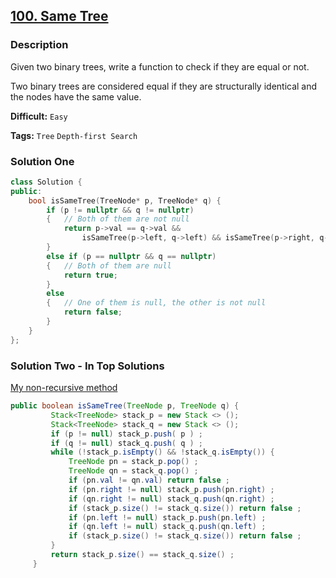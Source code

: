 ## [100. Same Tree](https://leetcode.com/problems/same-tree/#/description)

### Description

Given two binary trees, write a function to check if they are equal or not.

Two binary trees are considered equal if they are structurally identical and the nodes have the same value.

**Difficult:** `Easy`

**Tags:** `Tree` `Depth-first Search`

### Solution One

```c++
class Solution {
public:
    bool isSameTree(TreeNode* p, TreeNode* q) {
        if (p != nullptr && q != nullptr)
        {	// Both of them are not null
            return p->val == q->val &&
                isSameTree(p->left, q->left) && isSameTree(p->right, q->right);
        }
        else if (p == nullptr && q == nullptr)
        {	// Both of them are null
            return true;
        }
        else
        {	// One of them is null, the other is not null
            return false;
        }
    }
};
```

### Solution Two - In Top Solutions

[My non-recursive method](https://discuss.leetcode.com/topic/7513/my-non-recursive-method)

```java
public boolean isSameTree(TreeNode p, TreeNode q) {
         Stack<TreeNode> stack_p = new Stack <> ();
         Stack<TreeNode> stack_q = new Stack <> ();
         if (p != null) stack_p.push( p ) ;
         if (q != null) stack_q.push( q ) ;
         while (!stack_p.isEmpty() && !stack_q.isEmpty()) {
             TreeNode pn = stack_p.pop() ;
             TreeNode qn = stack_q.pop() ;
             if (pn.val != qn.val) return false ;
             if (pn.right != null) stack_p.push(pn.right) ;
             if (qn.right != null) stack_q.push(qn.right) ;
             if (stack_p.size() != stack_q.size()) return false ;
             if (pn.left != null) stack_p.push(pn.left) ;
             if (qn.left != null) stack_q.push(qn.left) ;
             if (stack_p.size() != stack_q.size()) return false ;
         }
         return stack_p.size() == stack_q.size() ;
     }
```
